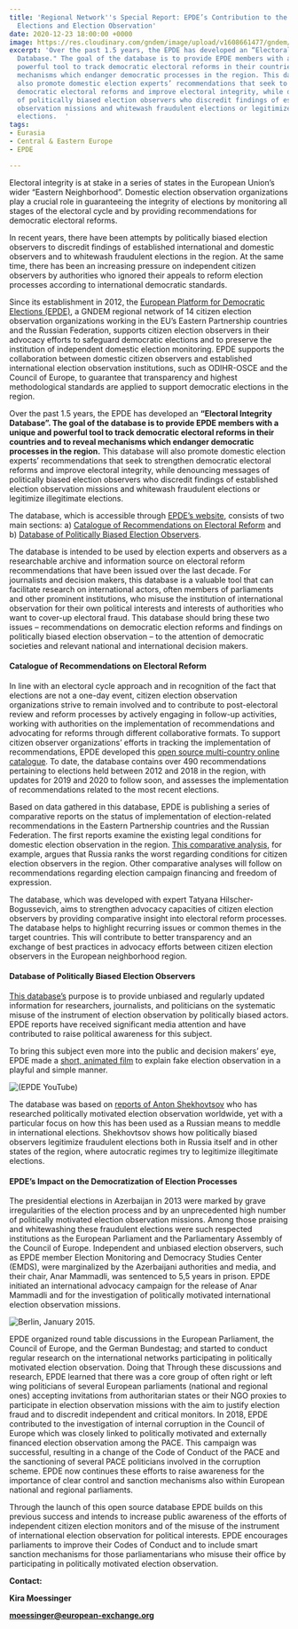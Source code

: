 ```yaml
---
title: 'Regional Network''s Special Report: EPDE’s Contribution to the Integrity of
  Elections and Election Observation'
date: 2020-12-23 18:00:00 +0000
image: https://res.cloudinary.com/gndem/image/upload/v1608661477/gndem/Screenshot_fake_observer_media_gscwtc.jpg
excerpt: 'Over the past 1.5 years, the EPDE has developed an “Electoral Integrity
  Database." The goal of the database is to provide EPDE members with a unique and
  powerful tool to track democratic electoral reforms in their countries and to reveal
  mechanisms which endanger democratic processes in the region. This database will
  also promote domestic election experts’ recommendations that seek to strengthen
  democratic electoral reforms and improve electoral integrity, while denouncing messages
  of politically biased election observers who discredit findings of established election
  observation missions and whitewash fraudulent elections or legitimize illegitimate
  elections.  '
tags:
- Eurasia
- Central & Eastern Europe
- EPDE

---
```

Electoral integrity is at stake in a series of states in the European Union’s wider “Eastern Neighborhood”. Domestic election observation organizations play a crucial role in guaranteeing the integrity of elections by monitoring all stages of the electoral cycle and by providing recommendations for democratic electoral reforms.

In recent years, there have been attempts by politically biased election observers to discredit findings of established international and domestic observers and to whitewash fraudulent elections in the region. At the same time, there has been an increasing pressure on independent citizen observers by authorities who ignored their appeals to reform election processes according to international democratic standards.

Since its establishment in 2012, the [European Platform for Democratic Elections (EPDE)](https://www.epde.org/en/for-free-elections-in-europe.html "EPDE"), a GNDEM regional network of 14 citizen election observation organizations working in the EU’s Eastern Partnership countries and the Russian Federation, supports citizen election observers in their advocacy efforts to safeguard democratic elections and to preserve the institution of independent domestic election monitoring. EPDE supports the collaboration between domestic citizen observers and established international election observation institutions, such as ODIHR-OSCE and the Council of Europe, to guarantee that transparency and highest methodological standards are applied to support democratic elections in the region.

Over the past 1.5 years, the EPDE has developed an **“Electoral Integrity Database”. The goal of the database is to provide EPDE members with a unique and powerful tool to track democratic electoral reforms in their countries and to reveal mechanisms which endanger democratic processes in the region.** This database will also promote domestic election experts’ recommendations that seek to strengthen democratic electoral reforms and improve electoral integrity, while denouncing messages of politically biased election observers who discredit findings of established election observation missions and whitewash fraudulent elections or legitimize illegitimate elections.

The database, which is accessible through [EPDE’s website](https://db.epde.org/ "EPDE"), consists of two main sections: a) [Catalogue of Recommendations on Electoral Reform](https://www.electoral-reform.org/recommendations-on-electoral-reform.html "EPDE") and b) [Database of Politically Biased Election Observers](https://www.fakeobservers.org/politically-biased-election-observers.html "EPDE").

The database is intended to be used by election experts and observers as a researchable archive and information source on electoral reform recommendations that have been issued over the last decade. For journalists and decision makers, this database is a valuable tool that can facilitate research on international actors, often members of parliaments and other prominent institutions, who misuse the institution of international observation for their own political interests and interests of authorities who want to cover-up electoral fraud. This database should bring these two issues – recommendations on democratic election reforms and findings on politically biased election observation – to the attention of democratic societies and relevant national and international decision makers.

#### Catalogue of Recommendations on Electoral Reform

In line with an electoral cycle approach and in recognition of the fact that elections are not a one-day event, citizen election observation organizations strive to remain involved and to contribute to post-electoral review and reform processes by actively engaging in follow-up activities, working with authorities on the implementation of recommendations and advocating for reforms through different collaborative formats. To support citizen observer organizations’ efforts in tracking the implementation of recommendations, EPDE developed this [open source multi-country online catalogue](https://www.electoral-reform.org/recommendations-on-electoral-reform.html "open source"). To date, the database contains over 490 recommendations pertaining to elections held between 2012 and 2018 in the region, with updates for 2019 and 2020 to follow soon, and assesses the implementation of recommendations related to the most recent elections.

Based on data gathered in this database, EPDE is publishing a series of comparative reports on the status of implementation of election-related recommendations in the Eastern Partnership countries and the Russian Federation. The first reports examine the existing legal conditions for domestic election observation in the region. [This comparative analysis](https://www.epde.org/en/news/details/comparative-study-on-conditions-for-citizen-election-observation-in-the-eueap-and-russia-2475.html "analysis"), for example, argues that Russia ranks the worst regarding conditions for citizen election observers in the region. Other comparative analyses will follow on recommendations regarding election campaign financing and freedom of expression.

The database, which was developed with expert Tatyana Hilscher-Bogussevich, aims to strengthen advocacy capacities of citizen election observers by providing comparative insight into electoral reform processes. The database helps to highlight recurring issues or common themes in the target countries. This will contribute to better transparency and an exchange of best practices in advocacy efforts between citizen election observers in the European neighborhood region.

#### Database of Politically Biased Election Observers

[This database’s](https://www.fakeobservers.org/politically-biased-election-observers.html "database") purpose is to provide unbiased and regularly updated information for researchers, journalists, and politicians on the systematic misuse of the instrument of election observation by politically biased actors. EPDE reports have received significant media attention and have contributed to raise political awareness for this subject.

To bring this subject even more into the public and decision makers’ eye, EPDE made a [short, animated film](https://youtu.be/eE2MV68WT7o "film") to explain fake election observation in a playful and simple manner.

![(EPDE YouTube)](https://res.cloudinary.com/gndem/image/upload/v1608661477/gndem/Screenshot_fake_observer_media_gscwtc.jpg "What is politically biased (or fake) election observation? ")

The database was based on [reports of Anton Shekhovtsov](https://www.epde.org/en/documents/category/biased-observation.html) who has researched politically motivated election observation worldwide, yet with a particular focus on how this has been used as a Russian means to meddle in international elections. Shekhovtsov shows how politically biased observers legitimize fraudulent elections both in Russia itself and in other states of the region, where autocratic regimes try to legitimize illegitimate elections.

#### EPDE’s Impact on the Democratization of Election Processes

The presidential elections in Azerbaijan in 2013 were marked by grave irregularities of the election process and by an unprecedented high number of politically motivated election observation missions. Among those praising and whitewashing these fraudulent elections were such respected institutions as the European Parliament and the Parliamentary Assembly of the Council of Europe. Independent and unbiased election observers, such as EPDE member Election Monitoring and Democracy Studies Center (EMDS), were marginalized by the Azerbaijani authorities and media, and their chair, Anar Mammadli, was sentenced to 5,5 years in prison. EPDE initiated an international advocacy campaign for the release of Anar Mammadli and for the investigation of politically motivated international election observation missions.

![Berlin, January 2015.](https://res.cloudinary.com/gndem/image/upload/v1608661415/gndem/Free_Anar_protest_bcl6sc.jpg "EPDE’s Chair of board Stefanie Schiffer and other EPDE members participating in a protest for the release of political prisoners in Azerbaijan, including the release of Anar Mammadli, Chair of the Election Monitoring and Democracy Studies Center (EMDS).  ")

EPDE organized round table discussions in the European Parliament, the Council of Europe, and the German Bundestag; and started to conduct regular research on the international networks participating in politically motivated election observation. Doing that Through these discussions and research, EPDE learned that there was a core group of often right or left wing politicians of several European parliaments (national and regional ones) accepting invitations from authoritarian states or their NGO proxies to participate in election observation missions with the aim to justify election fraud and to discredit independent and critical monitors. In 2018, EPDE contributed to the investigation of internal corruption in the Council of Europe which was closely linked to politically motivated and externally financed election observation among the PACE. This campaign was successful, resulting in a change of the Code of Conduct of the PACE and the sanctioning of several PACE politicians involved in the corruption scheme. EPDE now continues these efforts to raise awareness for the importance of clear control and sanction mechanisms also within European national and regional parliaments.

Through the launch of this open source database EPDE builds on this previous success and intends to increase public awareness of the efforts of independent citizen election monitors and of the misuse of the instrument of international election observation for political interests. EPDE encourages parliaments to improve their Codes of Conduct and to include smart sanction mechanisms for those parliamentarians who misuse their office by participating in politically motivated election observation.

**Contact:**

**Kira Moessinger**

**moessinger@european-exchange.org**